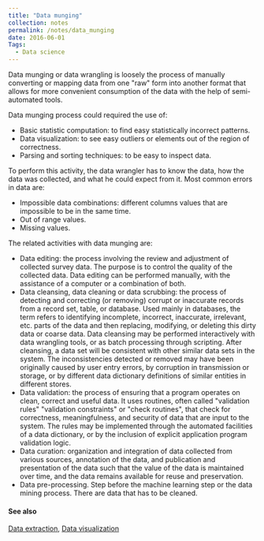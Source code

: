 ```yaml
---
title: "Data munging"
collection: notes
permalink: /notes/data_munging
date: 2016-06-01
Tags:
  - Data science
---
```


Data munging or data wrangling is loosely the process of manually converting or mapping data from one "raw" form into another format that allows for more convenient consumption of the data with the help of semi-automated tools.

Data munging process could required the use of:
* Basic statistic computation: to find easy statistically incorrect patterns.
* Data visualization: to see easy outliers or elements out of the region of correctness.
* Parsing and sorting techniques: to be easy to inspect data.

To perform this activity, the data wrangler has to know the data, how the data was collected, and what he could expect from it. Most common errors in data are:
* Impossible data combinations: different columns values that are impossible to be in the same time.
* Out of range values.
* Missing values.

The related activities with data munging are:
* Data editing: the process involving the review and adjustment of collected survey data. The purpose is to control the quality of the collected data. Data editing can be performed manually, with the assistance of a computer or a combination of both.
* Data cleansing, data cleaning or data scrubbing: the process of detecting and correcting (or removing) corrupt or inaccurate records from a record set, table, or database. Used mainly in databases, the term refers to identifying incomplete, incorrect, inaccurate, irrelevant, etc. parts of the data and then replacing, modifying, or deleting this dirty data or coarse data. Data cleansing may be performed interactively with data wrangling tools, or as batch processing through scripting. After cleansing, a data set will be consistent with other similar data sets in the system. The inconsistencies detected or removed may have been originally caused by user entry errors, by corruption in transmission or storage, or by different data dictionary definitions of similar entities in different stores.
* Data validation: the process of ensuring that a program operates on clean, correct and useful data. It uses routines, often called "validation rules" "validation constraints" or "check routines", that check for correctness, meaningfulness, and security of data that are input to the system. The rules may be implemented through the automated facilities of a data dictionary, or by the inclusion of explicit application program validation logic.
* Data curation: organization and integration of data collected from various sources, annotation of the data, and publication and presentation of the data such that the value of the data is maintained over time, and the data remains available for reuse and preservation.
* Data pre-processing. Step before the machine learning step or the data mining process. There are data that has to be cleaned.


#### See also
[Data extraction](/notes/data_extraction), [Data visualization](/notes/data_visualization)








